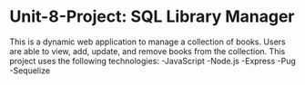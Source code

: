 # Unit-8-Project: SQL Library Manager
This is a dynamic web application to manage a collection of books.
Users are able to view, add, update, and remove books from the collection.
This project uses the following technologies:
-JavaScript
-Node.js
-Express
-Pug
-Sequelize